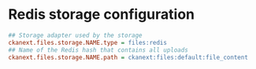 # Redis storage configuration

```ini
## Storage adapter used by the storage
ckanext.files.storage.NAME.type = files:redis
## Name of the Redis hash that contains all uploads
ckanext.files.storage.NAME.path = ckanext:files:default:file_content
```
